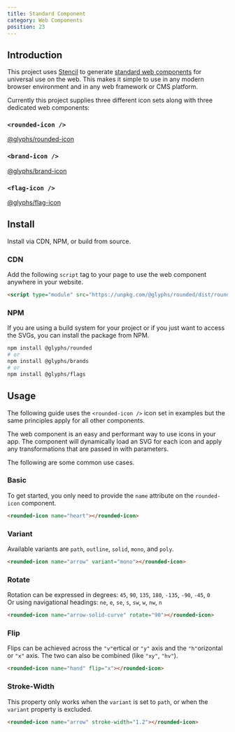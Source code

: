 ```yaml
---
title: Standard Component
category: Web Components
position: 23
---
```


## Introduction

[Stencil]: https://stenciljs.com/
[wc]: https://www.webcomponents.org/
[rd]: https://figma.com/rounded
[bd]: https://figma.com/brand
[fd]: https://figma.com/flag
[rf]: https://figma.com/rounded
[bf]: https://figma.com/brand
[ff]: https://figma.com/flag

This project uses [Stencil] to generate [standard web components][wc] for universal use on the web. This makes it simple to use in any modern browser environment and in any web framework or CMS platform.

Currently this project supplies three different icon sets along with three dedicated web components:

### `<rounded-icon />`
[@glyphs/rounded-icon][rf]
### `<brand-icon />`
[@glyphs/brand-icon][bf]
### `<flag-icon />`
[@glyphs/flag-icon][ff]

## Install

Install via CDN, NPM, or build from source.

### CDN

Add the following `script` tag to your page to use the web component anywhere in your website.

```html
<script type="module" src="https://unpkg.com/@glyphs/rounded/dist/rounded-icon/rounded-icon.esm.js"></script>
```

### NPM

If you are using a build system for your project or if you just want to access the SVGs, you can install the package from NPM.

```bash
npm install @glyphs/rounded
# or
npm install @glyphs/brands
# or
npm install @glyphs/flags
```

## Usage

The following guide uses the `<rounded-icon />` icon set in examples but the same principles apply for all other components.

The web component is an easy and performant way to use icons in your app. The component will dynamically load an SVG for each icon and apply any transformations that are passed in with parameters.

The following are some common use cases.

### Basic

To get started, you only need to provide the `name` attribute on the `rounded-icon` component.


```html
<rounded-icon name="heart"></rounded-icon>
```

### Variant

Available variants are `path`, `outline`, `solid`, `mono`, and `poly`.

```html
<rounded-icon name="arrow" variant="mono"></rounded-icon>
```

### Rotate

Rotation can be expressed in degrees: `45`, `90`, `135`, `180`, `-135`, `-90`, `-45`, `0` <br>
Or using navigational headings: `ne`, `e`, `se`, `s`, `sw`, `w`, `nw`, `n`

```html
<rounded-icon name="arrow-solid-curve" rotate="90"></rounded-icon>
```

### Flip

Flips can be achieved across the `"v"`ertical or `"y"` axis and the `"h"`orizontal or `"x"` axis. The two can also be combined (like `"xy"`, `"hv"`).

```html
<rounded-icon name="hand" flip="x"></rounded-icon>
```

### Stroke-Width

This property only works when the `variant` is set to `path`, or when the `variant` property is excluded.

```html
<rounded-icon name="arrow" stroke-width="1.2"></rounded-icon>
```

<!-- ## Development

Clone the project from GitHub.

```bash
cd web-component
npm run dev
```

Navigate to http://localhost:9000 -->
